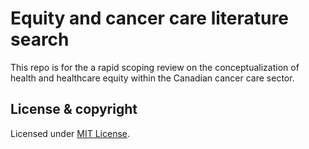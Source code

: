 # Equity and cancer care literature search
This repo is for the a rapid scoping review on the conceptualization of health and healthcare equity within the Canadian cancer care sector.
## License & copyright
Licensed under [MIT License](LICENSE).
